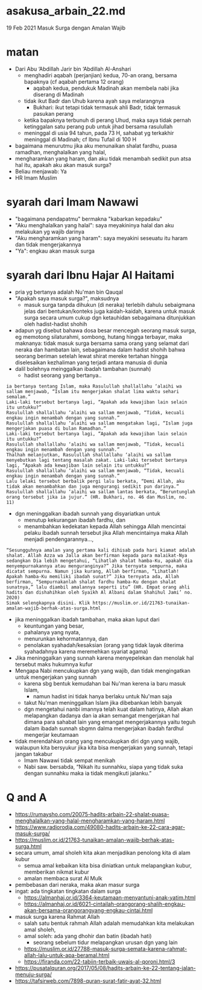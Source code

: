 # asakusa_arbain_22.md
19 Feb 2021
Masuk Surga dengan Amalan Wajib

# matan
* Dari  Abu ‘Abdillah Jarir bin ‘Abdillah Al-Anshari
  * menghadiri aqabah (perjanjian) kedua, 70-an orang, bersama bapaknya (cf aqabah pertama 12 orang)
    * aqabah kedua, pendukuk Madinah akan membela nabi jika diserang di Madinah
  * tidak ikut Badr dan Uhub karena ayah saya melarangnya
    * Bukhari: ikut tetapi tidak termasuk ahli Badr, tidak termasuk pasukan perang
  * ketika bapaknya terbunuh di perang Uhud, maka saya tidak pernah ketinggalan satu perang pub untuk
    jihad bersama rasulullah
  * meninggal di usia 94 tahun, pada 73 H, sahabat yg terkakhir meninggal di Madinah;
    cf Ibnu Tufail di 100 H
* bagaimana menurutmu jika aku menunaikan shalat fardhu, puasa ramadhan, menghalalkan yang halal,
* mengharamkan yang haram, dan aku tidak menambah sedikit pun atsa hal itu, apakah aku akan masuk surga?
* Beliau menjawab: Ya
* HR Imam Muslim

# syarah dari Imam Nawawi
* "bagaimana pendapatmu" bermakna "kabarkan kepadaku"
* "Aku menghalalkan yang halal": saya meyakininya halal dan aku melakukan yg wajib darinya
* "Aku mengharamkan yang haram": saya meyakini seseuatu itu haram dan tidak mengerjakannya
* "Ya": engkau akan masuk surga

# syarah dari Ibnu Hajar Al Haitami
* pria yg bertanya adalah Nu'man bin Qauqal
* "Apakah saya masuk surga?", maksudnya
  * masuk surga tanpda dihukun (di neraka) terlebih dahulu sebaigmana jelas dari bentukan/konteks juga
    kaidah-kaidah, karena untuk masuk surga secara umum cukup dgn ketauhidan sebagaimana ditunjukkan
    oleh hadist-hadist shohih
* adapun yg disebut bahawa dosa besar mencegah seorang masuk surga, eg
  memotong silaturahmi, sombong, hutang hingga terbayar, maka maknanya:
  tidak masuk surga bersama sama orang yang selamat dari neraka dan hambatan lain,
  sebagaimana dalam hadist shohih bahwa seorang beriman setelah lewat shirat mereke tertahan hingga
  diselesaikan kezhaliman yang terjadi antara manusia di dunia
* dalil bolehnya meinggalkan ibadah tambahan (sunnah)
  * hadist seorang yang bertanya..
```
ia bertanya tentang Islam, maka Rasulullah shallallahu ‘alaihi wa sallam menjawab, “Islam itu mengerjakan shalat lima waktu sehari semalam.”
Laki-laki tersebut bertanya lagi, “Apakah ada kewajiban lain selain itu untukku?”
Rasulullah shallallahu ‘alaihi wa sallam menjawab, “Tidak, kecuali engkau ingin menambah dengan yang sunnah.”
Rasulullah shallallahu ‘alaihi wa sallam mengatakan lagi, “Islam juga mengerjakan puasa di bulan Ramadhan.”
Laki-laki tersebut bertanya lagi, “Apakah ada kewajiban lain selain itu untukku?”
Rasulullah shallallahu ‘alaihi wa sallam menjawab, “Tidak, kecuali engkau ingin menambah dengan yang sunnah.”
Thalhah melanjutkan, Rasulullah shallallahu ‘alaihi wa sallam menyebutkan lagi tentang masalah zakat. Laki-laki tersebut bertanya lagi, “Apakah ada kewajiban lain selain itu untukku?”
Rasulullah shallallahu ‘alaihi wa sallam menjawab, “Tidak, kecuali engkau ingin menambah dengan yang sunnah.”
Lalu lelaki tersebut berbalik pergi lalu berkata, “Demi Allah, aku tidak akan menambahkan dan juga mengurangi sedikit pun darinya.”
Rasulullah shallallahu ‘alaihi wa sallam lantas berkata, “Beruntunglah orang tersebut jika ia jujur.” (HR. Bukhari, no. 46 dan Muslim, no. 11)
```
* dgn meninggalkan ibadah sunnah yang disyariatkan untuk 
  * menutup kekurangan ibadah fardhu, dan 
  * menambahkan kedekatan kepada Allah sehingga Allah mencintai pelaku ibadah sunnah tersebut
    jika Allah mencintainya maka Allah menjadi pendengarannya...,
```
“Sesungguhnya amalan yang pertama kali dihisab pada hari kiamat adalah shalat. Allah Azza wa Jalla akan berfirman kepada para malaikat-Nya sedangkan Dia lebih mengetahui, “Lihatlah shalat hamba-Ku, apakah dia menyempurnakannya atau menguranginya?” Jika ternyata sempurna, maka dicatat sempurna. Namun jika kurang, Allah berfirman, “Lihatlah! Apakah hamba-Ku memiliki ibadah sunat?” Jika ternyata ada, Allah berfirman, “Sempurnakanlah shalat fardhu hamba-Ku dengan shalat sunatnya,” lalu diambil amalannya seperti itu” (HR. Empat orang ahli hadits dan dishahihkan oleh Syaikh Al Albani dalam Shahihul Jami’ no. 2020)
Simak selengkapnya disini. Klik https://muslim.or.id/21763-tunaikan-amalan-wajib-berhak-atas-surga.html
```

* jika meninggalkan ibadah tambahan, maka akan luput dari 
  * keuntungan yang besar, 
  * pahalanya yang nyata,
  * menurunkan kehormatannya, dan 
  * penolakan syahadah/kesaksian 
    (orang yang tidak layak diterima syahadahnya karena meremehkan syariat agama)
* Jika meninggalkan yang sunnah karena menyepelekan dan menolak hal tersebut maks hukumnya kufur
* Mengapa Nabi mencukupkan dgn yang wajib, dan tidak mengingatkan untuk mengerjakan yang sunnah
  * karena sbg bentuk kemudahan bai Nu'man kerena ia baru masuk Islam, 
    * namun hadist ini tidak hanya berlaku untuk Nu'man saja
  * takut Nu'man meninggalkan Islam jika dibebankan lebih banyak
  * dgn mengetahui nanbi imannya telah kuat dalam hatinya, Allah akan melapangkan dadanya dan ia akan
    semangat mengerjakan hal dimana para sahabat lain yang emangat mengerjakannya yaitu teguh dalam
    ibadah sunnah sbgmn dalma mengerjakan ibadah fardhul mengerjar keutamaan
 * tidak merendahkan orang yang mencukupkan diri dgn yang wajib, 
   walaupun kita bersyukur jika kita bisa mengerjakan yang sunnah, tetapi jangan takabur
   * Imam Nawawi tidak sempat menikah
   * Nabi saw. bersabda, “Nikah itu sunnahku, siapa yang tidak suka dengan sunnahku maka ia tidak mengikuti jalanku.”
    
# Q and A
* https://rumaysho.com/20075-hadits-arbain-22-shalat-puasa-menghalalkan-yang-halal-mengharamkan-yang-haram.html
* https://www.radiorodja.com/49080-hadits-arbain-ke-22-cara-agar-masuk-surga/
* https://muslim.or.id/21763-tunaikan-amalan-wajib-berhak-atas-surga.html
* secara umum, amal sholeh kita akan menjadikan penolong kita di alam kubur
  * semua amal kebaikan kita bisa diniatkan untuk melapangkan kubur, memberikan nikmat kubur
  * amalan membaca surat Al Mulk
* pembebasan dari neraka, maka akan masur surga
* ingat: ada tingkatan tingkatan dalam surga
  * https://almanhaj.or.id/3364-keutamaan-menyantuni-anak-yatim.html
  * https://almanhaj.or.id/6021-cintailah-orangorang-shalih-engkau-akan-bersama-orangorangyang-engkau-cintai.html
* masuk surga karena Rahmat Allah
  * salah satu bentuk rahmah Allah adalah memudahkan kita melakukan amal sholeh,
  * amal soleh: ada yang dhohir dan batin (ibadah hati)
    * seorang sebelum tidur melapangkan urusan dgn yang lain
  * https://muslim.or.id/27788-masuk-surga-semata-karena-rahmat-allah-lalu-untuk-apa-beramal.html
  * https://firanda.com/22-tabiin-terbaik-uwais-al-qoroni.html/3
* https://pusatalquran.org/2017/05/08/hadits-arbain-ke-22-tentang-jalan-menuju-surga/
* https://tafsirweb.com/7898-quran-surat-fatir-ayat-32.html
